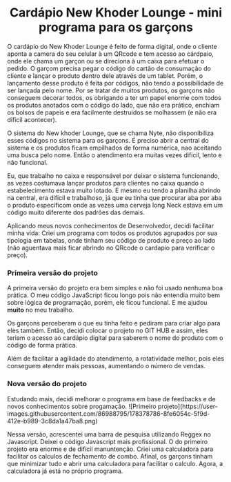 <h1 align="center">Cardápio New Khoder Lounge - mini programa para os garçons</h1>

<p>O cardápio do New Khoder Lounge é feito de forma digital, onde o cliente aponta a camera do seu celular à um QRcode e tem acesso ao cárdpaio, onde ele chama um garçon ou se direciona à um caixa para efetuar o pedido. O garçom precisa pegar o código do cartão de consumação do cliente e lançar o produto dentro dele através de um tablet. Porém, o lançamento desse produto é feita por códigos, não tendo a possibilidade de ser lançada pelo nome. Por se tratar de muitos produtos, os garçons não conseguem decorar todos, os obrigando a ter um papel enorme com todos os produtos anotados com o código do lado, que não era prático, enchiam os bolsos de papeis e era facilmente destruidos se molhassem (e não era dificil acontecer).

O sistema do New khoder Lounge, que se chama Nyte, não disponibiliza esses códigos no sistema para os garçons. É preciso abrir a central do sistema e os produtos ficam empilhados de forma numérica, nao aceitando uma busca pelo nome. Então o atendimento era muitas vezes dificil, lento e não funcional. 

Eu, que trabalho no caixa e responsável por deixar o sistema funcionando, as vezes costumava lançar produtos para clientes  no caixa quando o estabelecimento estava muito lotado. E mesmo eu tendo a planilha abrindo na central, era dificil e trabalhoso, já que eu tinha que procurar aba por aba o produto específicom onde as vezes uma cerveja long Neck estava em um código muito diferente dos padrões das demais. 

Aplicando meus novos conhecimentos de Desenvolvedor, decidi facilitar minha vida: Criei um programa com todos os produtos agrupados por sua tipologia em tabelas, onde tinham seu código de produto e preço ao lado (não aguentava mais ficar abrindo no QRcode o cardapio para verificar o preço).</p>


<h3 collor="red">Primeira versão do projeto</h3>

<p>A primeira versão do projeto era bem simples e não foi usado nenhuma boa prática. O meu código JavaScript ficou longo pois não entendia muito bem sobre lógica de programação, porém, ele ficou funcional. E me ajudou <strong>muito</strong> no meu trabalho. 


Os garçons perceberam o que eu tinha feito e pediram para criar algo para eles também. Então, decidi colocar o projeto no GIT HUB e assim, eles teriam o acesso ao cardápio digital para saberem o nome do produto com o código de forma prática. </p>

<p>Além de facilitar a agilidade do atendimento, a rotatividade melhor, pois eles conseguem atender mais pessoas, aumentando o número de vendas. </p>

<h3>Nova versão do projeto</h3>

<p>
    Estudando mais, decidi melhorar o programa em base de feedbacks e de novos conhecimentos sobre progamação.
 ![Primeiro projeto](https://user-images.githubusercontent.com/86988795/178378786-8fe6054c-5f9d-412e-b989-3c8da1a47ba8.png)


</p>

<p>
    Nessa versão, acrescentei uma barra de pesquisa utilizando Reggex no Javascript.
    Deixei o código Javascript mais profissional. O do primeiro projeto era enorme e de difícil manuntenção.
    Criei uma calculadora para facilitar os calculos de fechamento de combo. Afinal, os garçons tinham que minimizar tudo e abrir uma calculadora para facilitar o calculo. Agora, a calculadora já está no próprio programa.
</p>
